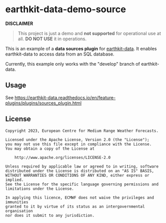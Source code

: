 # earthkit-data-demo-source


**DISCLAIMER**

> This project is just a demo and **not supported** for operational use at all. **DO NOT USE** it in operations.


This is an example of a **data sources plugin** for [earthkit-data](https://earthkit-data.readthedocs.io/). It enables earthkit-data to access data from an SQL database. 

Currently, this example only works with the "develop" branch of earthkit-data. 


## Usage

See https://earthkit-data.readthedocs.io/en/feature-plugins/plugins/sources_plugin.html  


## License

```
Copyright 2023, European Centre for Medium Range Weather Forecasts.

Licensed under the Apache License, Version 2.0 (the "License");
you may not use this file except in compliance with the License.
You may obtain a copy of the License at

    http://www.apache.org/licenses/LICENSE-2.0

Unless required by applicable law or agreed to in writing, software
distributed under the License is distributed on an "AS IS" BASIS,
WITHOUT WARRANTIES OR CONDITIONS OF ANY KIND, either express or implied.
See the License for the specific language governing permissions and
limitations under the License.

In applying this licence, ECMWF does not waive the privileges and immunities
granted to it by virtue of its status as an intergovernmental organisation
nor does it submit to any jurisdiction.
```